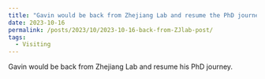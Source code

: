 ```yaml
---
title: "Gavin would be back from Zhejiang Lab and resume the PhD journey"
date: 2023-10-16
permalink: /posts/2023/10/2023-10-16-back-from-ZJlab-post/
tags:
  - Visiting
---
```


Gavin would be back from Zhejiang Lab and resume his PhD journey.